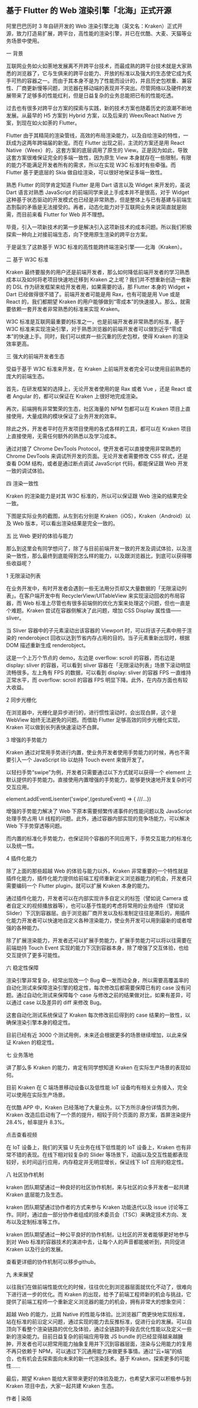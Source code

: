 ## 基于 Flutter 的 Web 渲染引擎「北海」正式开源

阿里巴巴历时 3 年自研开发的 Web 渲染引擎北海（英文名：Kraken）正式开源，致力打造易扩展，跨平台，高性能的渲染引擎，并已在优酷、大麦、天猫等业务场景中使用。

一 背景

互联网业务如火如荼地发展离不开跨平台技术，而最成熟的跨平台技术就是大家熟悉的浏览器了，它与生俱来的跨平台能力、开放的标准以及强大的生态使它成为炙手可热的容器之一。而由于其本身不是为了性能而设计的，并且历史包袱重、兼容性、厂商更新慢等问题，浏览器在移动端的表现并不突出。尽管网络以及硬件的发展带来了足够多的性能红利，但是日益复杂的业务总能把已有的性能吃透。

过去也有很多对跨平台方案的探索与实践，新的技术方案也随着历史的浪潮不断地发展。从最早的 H5 方案到 Hybrid 方案，以及后来的 Weex/React Native 方案，到现在如火如荼的 Flutter。

Flutter 由于其精简的渲染管线，高效的布局渲染能力，以及自绘渲染的特性，一跃成为这两年跨端届的新宠。而在 Flutter 出现之前，主流的方案还是用 React Native（Weex）的，这套方案的底层调用了原生的 View。正是因为如此，导致这套方案很难保证完全的多端一致性，因为原生 View 本身就存在一些限制，有限的能力不能满足开发者所有的需求，所以在实现 W3C 标准时有些牵强。而 Flutter 基于更底层的 Skia 做自绘渲染，可以很好地保证多端一致性。

熟悉 Flutter 的同学肯定知道 Flutter 是用 Dart 语言以及 Widget 来开发的，虽说 Dart 语言对熟悉 JavaScript 的前端同学来说上手成本并不是很高，对于 Widget 这种基于状态驱动的开发模式也已经是非常熟悉，但是整体上与已有基建与前端生态割裂的矛盾是无法接受的。再者，动态化能力对于互联网业务来说简直就是刚需，而目前来看 Flutter for Web 并不理想。

毕竟，引入一项新技术的第一步是解决引入这项新技术的成本问题。所以我们积极探索一种向上对接前端生态，向下使用原生渲染的跨平台方案。

于是诞生了这款基于 W3C 标准的高性能跨终端渲染引擎——北海（Kraken）。

二 基于 W3C 标准

Kraken 最终要服务的用户还是前端开发者，那么如何降低前端开发者的学习熟悉成本以及如何将老项目快速地迁移到 Kraken 之上呢？我们并不想重新创造一套新的 DSL 作为研发框架来给开发者用，如果需要的话，那 Flutter 本身的 Widget + Dart 已经做得很不错了。前端开发者可能是用 Rax，也有可能是用 Vue 或是 React 的，我们都期望 Kraken 的用户能够做到“零成本”的快速接入。那么，就需要依赖一套开发者非常熟悉的标准来实现 Kraken。

W3C 标准是互联网最重要的标准之一，也是前端开发者非常熟悉的标准，基于 W3C 标准来实现渲染引擎，对于熟悉浏览器的前端开发者可以做到近乎“零成本”的快速上手。同时，我们可以摈弃一些沉重的历史包袱，使得 Kraken 的渲染效率更高。

三 强大的前端开发者生态

受益于基于 W3C 标准来开发，在 Kraken 上前端开发者完全可以使用目前熟悉的庞大的前端生态。

首先，在研发框架的选择上，无论开发者使用的是 Rax 或者 Vue ，还是 React 或者 Angular 的，都可以保证在 Kraken 上很好地完成渲染。

再次，前端拥有非常繁荣的生态，社区海量的 NPM 包都可以在 Kraken 项目上直接使用，大量成熟的模块保证了业务开发的效率。

除此之外，开发者平时在开发项目使用的各式各样的工具，都可以在 Kraken 项目上直接使用，无需任何额外的熟悉以及学习成本。

通过对接了 Chrome DevTools Protocol，使开发者可以直接使用非常熟悉的 Chrome DevTools 来调试所开发的页面。无论开发者需要修改 CSS 样式，还是查看 DOM 结构，或者是通过断点调试 JavaScript 代码，都能保证跟 Web 开发一致的调试体验。

四 渲染一致性

Kraken 的渲染能力是对其 W3C 标准的，所以可以保证跟 Web 渲染的结果完全一致。

下图是实际业务的截图，从左到右分别是 Kraken（iOS），Kraken（Android）以及 Web 版本，可以看出渲染结果是完全一致的。

五 比 Web 更好的体验与能力

那么到这里会有同学想问了，除了与目前前端开发一致的开发及调试体验，以及渲染一致性，那么最终到底能得到怎么样的能力，以及跟浏览器比，到底可以获得哪些收益呢？

1 无限滚动列表

在业务开发中，有时开发者会遇到一些无法用分页却又大量数据的「无限滚动列表」。在客户端开发中有 RecyclerView/UITableView 来实现滚动回收的布局容器，而 Web 标准上尽管也有很多前端侧的优化方案来处理这个问题，但也一直是个难题。Kraken 尝试在容器侧解决了此问题，增加 CSS Display 属性值——sliver。

当 Sliver 容器中的子元素滚动出该容器的 Viewport 时，可以将该子元素中用于渲染的 renderobject 回收以达到节省内存占用的目的。当子元素重新出现时，根据 DOM 描述重新生成 renderobject。

这是一个上万个节点的 demo，左边是 overflow: scroll 的容器，而右边是 display: sliver 的容器，可以看到 sliver 容器在「无限滚动列表」场景下滚动明显流畅很多。左上角有 FPS 的数据，可以看到 display: sliver 的容器 FPS 一直维持正常水平，而 overflow: scroll 的容器 FPS 明显下降。此外，在内存方面也有较大收益。

2 同步光栅化

在浏览器中，光栅化是异步进行的，进行惯性滚动时，会出现白屏，这个是 WebView 始终无法避免的问题。而借助 Flutter 足够高效的同步光栅化实现，Kraken 可以做到长列表快速滚动不白屏。

3 增强的手势能力

Kraken 通过对常用手势进行内置，使业务开发者使用手势能力的时候，再也不需要引入一个 JavaScript lib 以劫持 Touch event 来做开发了。

以轻扫手势“swipe”为例，开发者只需要通过以下方式就可以获得一个 element 上默认提供的手势能力。直接使用内置增强的手势能力，能够更快速地开发复杂的可交互应用。

element.addEventLisenter('swipe',(gestureEvent) => { ///...})

增强的手势能力解决了 Web 下原本需要频繁传递事件的性能问题以及 JavaScript 处理手势占用 UI 线程的问题。此外，通过容器内部实现的竞争场能力，可以解决 Web 下手势穿透等问题。

而内置的标准化手势能力，也保证同个容器的不同应用下，手势交互能力的标准化以及统一性。

4 插件化能力

除了上面的那些超越 Web 的体验与能力以外，Kraken 非常重要的一个特性就是插件化能力，插件化能力提供给前端工程师重新定义浏览器能力的机会，开发者只需要编码一个 Flutter plugin，就可以扩展 Kraken 本身的能力。

通过插件化能力，开发者可以在内部实现许多自定义的标签（譬如说 Camera 或者自定义的视频播放器等），也可以基于性能的考虑将常用的业务组件（譬如说 Slider）下沉到容器层。由于浏览器厂商开发以及标准制定往往是滞后的，用插件化能力开发者可以快速地自定义各种渲染能力，使业务开发可以用到最新的或者增强的各种能力。

除了扩展渲染能力，开发者还可以扩展手势能力，扩展手势能力可以将以往需要在前端劫持 Touch Event 实现的能力下沉到容器本身，除了增强了交互体验，也给交互提供了更多可能性。

六 稳定性保障

渲染引擎非常复杂，经常出现改一个 Bug 牵一发而动全身，所以需要高覆盖率的自动化测试来保障渲染引擎的稳定性，每次修改后都需要保障已有的 case 没有问题。通过自动化测试来保障每个 case 与修改之前的结果做对比，如果有差异，可以通过 case 以及差异的 diff 来修改 Bug。

这套自动化测试系统保证了 Kraken 每次修改前后得到的 case 结果的一致性，以确保渲染引擎本身的稳定性。

目前已经有近 3000 个测试用例，未来还会根据更多的场景继续增加，以此来保证 Kraken 的稳定性。

七 业务落地

讲了那么多 Kraken 的能力，肯定有同学想知道 Kraken 在实际生产场景的表现如何。

目前 Kraken 在 C 端场景移动设备以及低性能 IoT 设备均有相关业务接入，完全可以使用在实际生产场景。

在优酷 APP 中，Kraken 已经落地了大量业务。以下方所示身份详情页为例，Kraken 改造后启动有了一个质的提升，相较于同个页面的 原方案，首屏渲染提升28.4%，帧率提升 8.3%。

点击查看视频

在 IoT 设备上，我们的天猫 U 先业务在线下低性能的 IoT 设备上，Kraken 也有非常不错的表现。在线下相对较复杂的 Slider 等场景下，动画以及交互性能都表现较好，长时间运行应用，内存稳定并无明显增长，保证线下 IoT 应用的稳定性。

八 社区协作机制

kraken 团队期望通过一种良好的社区协作机制，来与社区的众多开发者一起共建 Kraken 底层能力及生态。

kraken 团队期望通过协作者的方式来参与 Kraken 功能迭代以及 issue 讨论等工作。同时，通过由一部分协作者组成的技术委员会（TSC）来确定技术方向、发布以及定制标准等工作。

kraken 团队期望通过一种公平良好的协作机制，让社区的开发者能够更好地参与到对 Web 标准的容器技术的演进中去，让每个人的声音都能被听到，共同促进 Kraken 以及行业的发展。

查看更详细的协作机制可以移步github。

九 未来展望

以往我们在做前端性能优化的时候，往往优化到浏览器层面就优化不动了，很难向下进行进一步的优化。而 Kraken 的出现，给予了前端工程师新的机会与挑战，它提供了前端工程师一个重新定义浏览器的能力的机会，拥有非常大的想象空间：

超越 Web 的能力，比肩 Native 的性能与体验。比浏览器厂商更快地实现标准，站在标准的前沿定义问题，通过实现的能力去反推标准，促进行业的发展。可以自顶向下看整个渲染链路的优化及体验，通过全链路的手段去优化性能以及定义一些新的渲染能力。目前日益复杂的前端应用导致 JS bundle 的已经显得越来越臃肿，开发者也可以把常用能力抽象复用并下沉到容器层面，渲染与公用能力的复用不再只依赖于 NPM，可以通过下沉通用能力来做更多事情。通过“云+端”的结合，也有机会去探索面向未来的新一代渲染技术。基于 Kraken，探索更多的可能性......

最后，期望 Kraken 能给大家带来更好的体验及能力，也希望大家可以积极参与到 Kraken 项目中去，大家一起共建 Kraken 生态。

作者 | 染陌